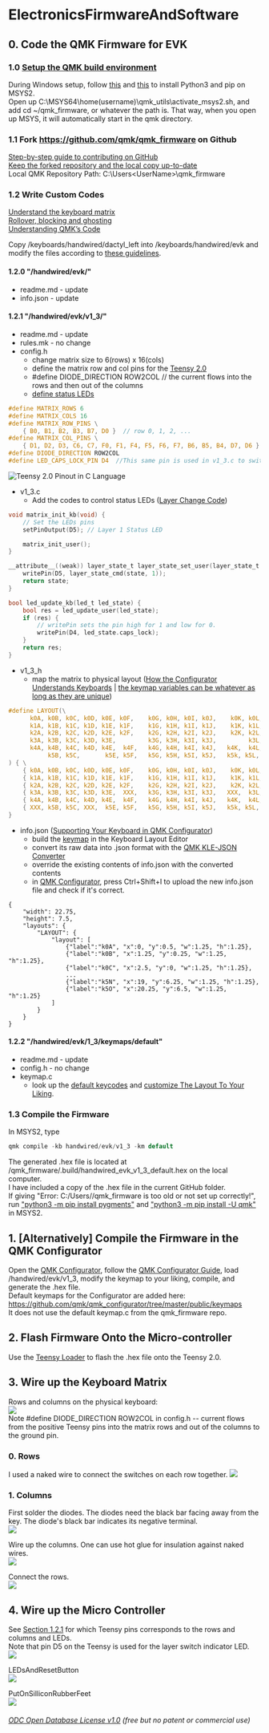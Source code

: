 # ElectronicsFirmwareAndSoftware

## 0. Code the QMK Firmware for EVK
### 1.0 [Setup the QMK build environment](https://docs.qmk.fm/#/newbs_getting_started)  
During Windows setup, follow [this](https://stackoverflow.com/questions/41932407/which-python-should-i-install-and-how-when-using-msys2) and [this](https://stackoverflow.com/questions/48087004/installing-pip-on-msys) to install Python3 and pip on MSYS2.  
Open up C:\MSYS64\home\(username)\qmk_utils\activate_msys2.sh, and add cd ~/qmk_firmware, or whatever the path is. That way, when you open up MSYS, it will automatically start in the qmk directory.

### 1.1 Fork https://github.com/qmk/qmk_firmware on Github
[Step-by-step guide to contributing on GitHub](https://www.dataschool.io/how-to-contribute-on-github/)  
[Keep the forked repository and the local copy up-to-date](https://www.earthdatascience.org/courses/intro-to-earth-data-science/git-github/github-collaboration/update-github-repositories-with-changes-by-others/)   
Local QMK Repository Path: C:\Users\<UserName>\qmk_firmware  

### 1.2 Write Custom Codes
[Understand the keyboard matrix](https://www.dribin.org/dave/keyboard/one_html/)   
[Rollover, blocking and ghosting](https://deskthority.net/wiki/Rollover,_blocking_and_ghosting)   
[Understanding QMK’s Code](https://docs.qmk.fm/#/understanding_qmk?id=matrix-to-physical-layout-map)   
  
Copy /keyboards/handwired/dactyl_left into /keyboards/handwired/evk and modify the files according to [these guidelines](https://docs.qmk.fm/#/hardware_keyboard_guidelines?id=custom-keyboard-programming).  
  
#### 1.2.0 "/handwired/evk/"
* readme.md - update   
* info.json - update 

#### 1.2.1 "/handwired/evk/v1_3/"    
* readme.md - update   
* rules.mk - no change  
* config.h  
  * change matrix size to 6(rows) x 16(cols) 
  * define the matrix row and col pins for the [Teensy 2.0](https://www.pjrc.com/teensy/pinout.html)
  * #define DIODE_DIRECTION ROW2COL // the current flows into the rows and then out of the columns  
  * [define status LEDs](https://docs.qmk.fm/#/feature_led_indicators?id=configuration-options)
```c
#define MATRIX_ROWS 6
#define MATRIX_COLS 16
#define MATRIX_ROW_PINS \
    { B0, B1, B2, B3, B7, D0 }  // row 0, 1, 2, ...
#define MATRIX_COL_PINS \
    { D1, D2, D3, C6, C7, F0, F1, F4, F5, F6, F7, B6, B5, B4, D7, D6 }  // column 0, 1, 2, 3, ...
#define DIODE_DIRECTION ROW2COL
#define LED_CAPS_LOCK_PIN D4  //This same pin is used in v1_3.c to switch the LED on/off
```  
![Teensy 2.0 Pinout in C Language](Images/pinout2a.png)

* v1_3.c
  * Add the codes to control status LEDs ([Layer Change Code](https://docs.qmk.fm/#/custom_quantum_functions?id=layer-change-code))
```c
void matrix_init_kb(void) {
    // Set the LEDs pins
    setPinOutput(D5); // Layer 1 Status LED

    matrix_init_user();
}

__attribute__((weak)) layer_state_t layer_state_set_user(layer_state_t state) {
    writePin(D5, layer_state_cmd(state, 1));
    return state;
}

bool led_update_kb(led_t led_state) {
    bool res = led_update_user(led_state);
    if (res) {
        // writePin sets the pin high for 1 and low for 0.
        writePin(D4, led_state.caps_lock);
    }
    return res;
}
```

* v1_3_h    
  * map the matrix to physical layout ([How the Configurator Understands Keyboards](https://docs.qmk.fm/#/reference_configurator_support?id=how-the-configurator-understands-keyboards) | [the keymap variables can be whatever as long as they are unique](https://www.reddit.com/r/olkb/comments/42ohxz/crazy_columns_and_tons_of_keys_with_qmk/?utm_source=amp&utm_medium=&utm_content=post_body))
```c
#define LAYOUT(\
      k0A, k0B, k0C, k0D, k0E, k0F,    k0G, k0H, k0I, k0J,    k0K, k0L, k0M, k0N, k0O, k0P, \
      k1A, k1B, k1C, k1D, k1E, k1F,    k1G, k1H, k1I, k1J,    k1K, k1L, k1M, k1N, k1O, k1P, \
      k2A, k2B, k2C, k2D, k2E, k2F,    k2G, k2H, k2I, k2J,    k2K, k2L, k2M, k2N, k2O, k2P, \
      k3A, k3B, k3C, k3D, k3E,         k3G, k3H, k3I, k3J,         k3L, k3M, k3N, k3O, k3P, \
      k4A, k4B, k4C, k4D, k4E,  k4F,   k4G, k4H, k4I, k4J,   k4K,  k4L, k4M, k4N, k4O, k4P, \
           k5B, k5C,       k5E, k5F,   k5G, k5H, k5I, k5J,   k5k, k5L,       k5N, k5O       \
) { \
    { k0A, k0B, k0C, k0D, k0E, k0F,    k0G, k0H, k0I, k0J,    k0K, k0L, k0M, k0N, k0O, k0P }, \
    { k1A, k1B, k1C, k1D, k1E, k1F,    k1G, k1H, k1I, k1J,    k1K, k1L, k1M, k1N, k1O, k1P }, \
    { k2A, k2B, k2C, k2D, k2E, k2F,    k2G, k2H, k2I, k2J,    k2K, k2L, k2M, k2N, k2O, k2P }, \
    { k3A, k3B, k3C, k3D, k3E,  XXX,   k3G, k3H, k3I, k3J,   XXX,  k3L, k3M, k3N, k3O, k3P }, \
    { k4A, k4B, k4C, k4D, k4E,  k4F,   k4G, k4H, k4I, k4J,   k4K,  k4L, k4M, k4N, k4O, k4P }, \
    { XXX, k5B, k5C, XXX,  k5E, k5F,   k5G, k5H, k5I, k5J,   k5k, k5L,  XXX, k5N, k5O, XXX }  \
}
```

* info.json ([Supporting Your Keyboard in QMK Configurator](https://docs.qmk.fm/#/reference_configurator_support))
  * build the [keymap](../Keymap) in the Keyboard Layout Editor
  * convert its raw data into .json format with the [QMK KLE-JSON Converter](https://qmk.fm/converter/) 
  * override the existing contents of info.json with the converted contents 
  * in [QMK Configurator](https://config.qmk.fm/), press Ctrl+Shift+I to upload the new info.json file and check if it's correct.
```
{
    "width": 22.75,
    "height": 7.5,
    "layouts": {
        "LAYOUT": {
            "layout": [
                {"label":"k0A", "x":0, "y":0.5, "w":1.25, "h":1.25},
                {"label":"k0B", "x":1.25, "y":0.25, "w":1.25, "h":1.25},
                {"label":"k0C", "x":2.5, "y":0, "w":1.25, "h":1.25},
                ...
                {"label":"k5N", "x":19, "y":6.25, "w":1.25, "h":1.25},
                {"label":"k5O", "x":20.25, "y":6.5, "w":1.25, "h":1.25}
            ]
        }
    }
}
```

#### 1.2.2 "/handwired/evk/1_3/keymaps/default"
* readme.md - update
* config.h - no change
* keymap.c 
  * look up the [default keycodes](https://docs.qmk.fm/#/faq_keymap?id=what-are-the-default-keycodes) and [customize The Layout To Your Liking](https://docs.qmk.fm/#/newbs_building_firmware?id=customize-the-layout-to-your-liking).  

### 1.3 Compile the Firmware 
In MSYS2, type
```c
qmk compile -kb handwired/evk/v1_3 -km default
```
The generated .hex file is located at /qmk_firmware/.build/handwired_evk_v1_3_default.hex on the local computer.  
I have included a copy of the .hex file in the current GitHub folder.     
If giving "Error: C:/Users/<UserName>/qmk_firmware is too old or not set up correctly!", run ["python3 -m pip install pygments"](https://github.com/qmk/qmk_firmware/issues/10602) and ["python3 -m pip install -U qmk"](https://github.com/qmk/qmk_firmware/issues/10602) in MSYS2.  
  
  
## 1. [Alternatively] Compile the Firmware in the QMK Configurator 
Open the [QMK Configurator](https://config.qmk.fm/#/handwired/evk/v1_3/LAYOUT), follow the [QMK Configurator Guide](https://docs.qmk.fm/#/newbs_building_firmware_configurator), load /handwired/evk/v1_3, modify the keymap to your liking, compile, and generate the .hex file.  
Default keymaps for the Configurator are added here: https://github.com/qmk/qmk_configurator/tree/master/public/keymaps  
It does not use the default keymap.c from the qmk_firmware repo.  


## 2. Flash Firmware Onto the Micro-controller
Use the [Teensy Loader](https://www.pjrc.com/teensy/loader_win10.html) to flash the .hex file onto the Teensy 2.0.

    
## 3. Wire up the Keyboard Matrix  
Rows and columns on the physical keyboard:  
<img src="./Images/Keymapping.jpg">  
Note #define DIODE_DIRECTION ROW2COL in config.h -- current flows from the positive Teensy pins into the matrix rows and out of the columns to the ground pin.  

### 0. Rows  
I used a naked wire to connect the switches on each row together. 
<img src="./Images/WireUpRows.jpg"> 

### 1. Columns
First solder the diodes. The diodes need the black bar facing away from the key. The diode's black bar indicates its negative terminal.  
<img src="./Images/SolderDiodes.jpg">  
  
Wire up the columns. One can use hot glue for insulation against naked wires.   
<img src="./Images/WireUpColumns.jpg">  
  
Connect the rows.  
<img src="./Images/ConnectRows.jpg">  




## 4. Wire up the Micro Controller
See [Section 1.2.1](https://github.com/YangPiCui/ErgonomicVerticalKeyboard/tree/master/EVK_v1.3/ElectronicsFirmwareAndSoftware#121-handwiredevkv1_3) for which Teensy pins corresponds to the rows and columns and LEDs.  
Note that pin D5 on the Teensy is used for the layer switch indicator LED.  
<img src="./Images/WireTeensy.jpg">  
  
LEDsAndResetButton  
<img src="./Images/LEDsAndResetButton.jpg">  

  
PutOnSilliconRubberFeet  
<img src="./Images/PutOnSilliconRubberFeet.jpg">  




###### [ODC Open Database License v1.0](https://choosealicense.com/appendix/)  (free but no patent or commercial use)